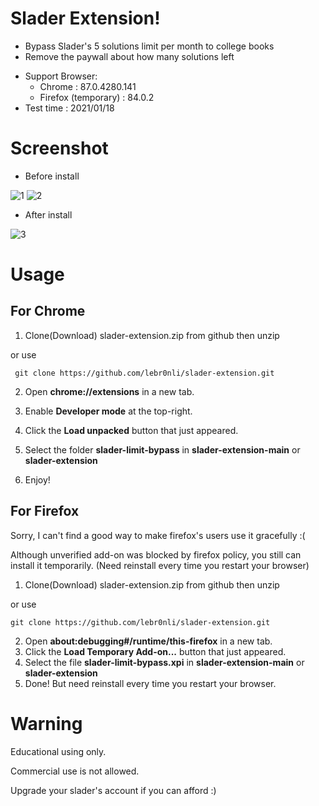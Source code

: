 # Slader Extension!

* Bypass Slader's 5 solutions limit per month to college books 
* Remove the paywall about how many solutions left
- Support Browser:
  - Chrome : 87.0.4280.141 
  - Firefox (temporary) : 84.0.2
- Test time : 2021/01/18

# Screenshot

* Before install

![1](https://raw.githubusercontent.com/lebr0nli/slader-extension/main/sample/before1.png)
![2](https://raw.githubusercontent.com/lebr0nli/slader-extension/main/sample/before2.png)

* After install

![3](https://raw.githubusercontent.com/lebr0nli/slader-extension/main/sample/after.png)

# Usage

## For Chrome

1. Clone(Download) slader-extension.zip from github then unzip 

or use

	 git clone https://github.com/lebr0nli/slader-extension.git

2. Open **chrome://extensions** in a new tab.

3. Enable **Developer mode** at the top-right.

4. Click the **Load unpacked** button that just appeared.

5. Select the folder **slader-limit-bypass** in **slader-extension-main** or **slader-extension**

6. Enjoy!

## For Firefox

Sorry, I can't find a good way to make firefox's users use it gracefully :(

Although unverified add-on was blocked by firefox policy, you still can install it temporarily. (Need reinstall every time you restart your browser)

1. Clone(Download) slader-extension.zip from github then unzip 

or use

 	git clone https://github.com/lebr0nli/slader-extension.git

2. Open **about:debugging#/runtime/this-firefox** in a new tab.
3. Click the **Load Temporary Add-on...** button that just appeared.
4. Select the file **slader-limit-bypass.xpi** in **slader-extension-main** or **slader-extension**
5. Done! But need reinstall every time you restart your browser.

# Warning

Educational using only.

Commercial use is not allowed.

Upgrade your slader's account if you can afford :)
